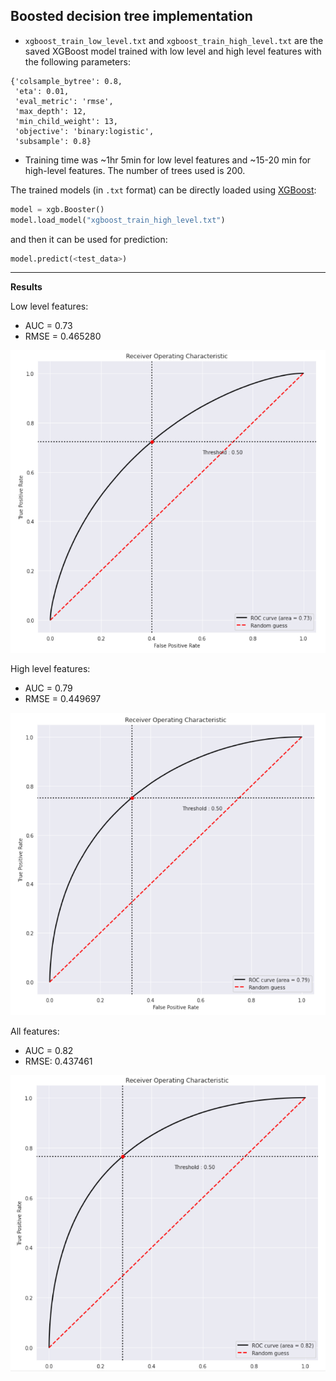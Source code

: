 ## Boosted decision tree implementation

- `xgboost_train_low_level.txt` and `xgboost_train_high_level.txt` are the saved XGBoost model trained with low level and high level features with the following parameters:

```
{'colsample_bytree': 0.8,
 'eta': 0.01,
 'eval_metric': 'rmse',
 'max_depth': 12,
 'min_child_weight': 13,
 'objective': 'binary:logistic',
 'subsample': 0.8}
 ```
 - Training time was ~1hr 5min for low level features and ~15-20 min for high-level features. The number of trees used is 200.

The trained models (in `.txt` format) can be directly loaded using [XGBoost](https://xgboost.readthedocs.io/en/latest/):

```py
model = xgb.Booster()
model.load_model("xgboost_train_high_level.txt")
```
and then it can be used for prediction:

```py
model.predict(<test_data>)
```

---

 **Results**

Low level features:
- AUC = 0.73
- RMSE = 0.465280

![Low level ROC curve](images/low_level_ROC.png)

High level features:
- AUC = 0.79
- RMSE = 0.449697

![High level ROC curve](images/high_level_ROC.png)

All features:
- AUC = 0.82
- RMSE: 0.437461

![All features](images/all_roc.png)